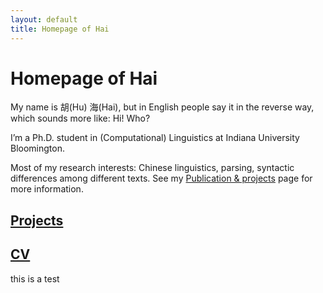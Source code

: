 ```yaml
---
layout: default
title: Homepage of Hai
---
```


# Homepage of Hai

My name is 胡(Hu) 海(Hai), but in English people say it in the reverse way, which sounds more like: Hi! Who?
 
I’m a Ph.D. student in (Computational) Linguistics at Indiana University Bloomington. 
 
Most of my research interests: Chinese linguistics, parsing, syntactic differences among different texts. See my [Publication & projects](projects/) page for more information. 

## [Projects](projects/)

## [CV](cv/)

this is a test
